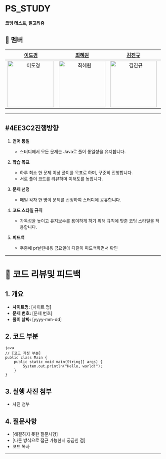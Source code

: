 # **PS_STUDY**  
**코딩 테스트, 알고리즘**

## **👥 멤버**  
| [이도경](https://github.com/dbzoseh2rl) | [최혜원](https://github.com/choihywon) | [김진규](https://github.com/km1031kim) | [박성근](https://github.com/p-seonggeun) |  
| :---: | :---: | :---: | :---: |  
| <img src="https://avatars.githubusercontent.com/u/91397068?v=4" alt="이도경" width="150" height="150"/> | <img src="https://avatars.githubusercontent.com/u/144045451?v=4" alt="최혜원" width="150" height="150"/> | <img src="https://avatars.githubusercontent.com/u/143667221?v=4" alt="김진규" width="150" height="150"/> | <img src="https://avatars.githubusercontent.com/u/143667221?v=4" alt="박성근" width="150" height="150"/> |  


---

## **#4EE3C2진행방향**  

1. **언어 통일**  
   - 스터디에서 모든 문제는 Java로 풀어 통일성을 유지합니다.  

2. **학습 목표**  
   - 하루 최소 한 문제 이상 풀이를 목표로 하며, 꾸준히 진행합니다.  
   - 서로 풀이 코드를 리뷰하며 이해도를 높입니다.  

3. **문제 선정**  
   - 매일 각자 한 명이 문제를 선정하여 스터디에 공유합니다.  

4. **코드 스타일 규칙**  
   - 가독성을 높이고 유지보수를 용이하게 하기 위해 규칙에 맞춘 코딩 스타일을 적용합니다.  

5. **피드백**  
   - 주중에 pr날린내용 금요일에 다같이 피드백하면서 확인

---

# 🌟 **코드 리뷰및 피드백**

## **1. 개요**
- **사이트명:** [사이트 명]
- **문제 번호:** [문제 번호]
- **풀이 날짜:** [yyyy-mm-dd]

## **2. 코드 부분**
```
java
// [코드 작성 부분]
public class Main {
    public static void main(String[] args) {
        System.out.println("Hello, world!");
    }
}
```
## **3. 실행 사진 첨부**
- 사진 첨부

## **4. 질문사항**
- [해결하지 못한 질문사항]
- [다른 방식으로 접근 가능한지 궁금한 점]
- 코드 복사

---


